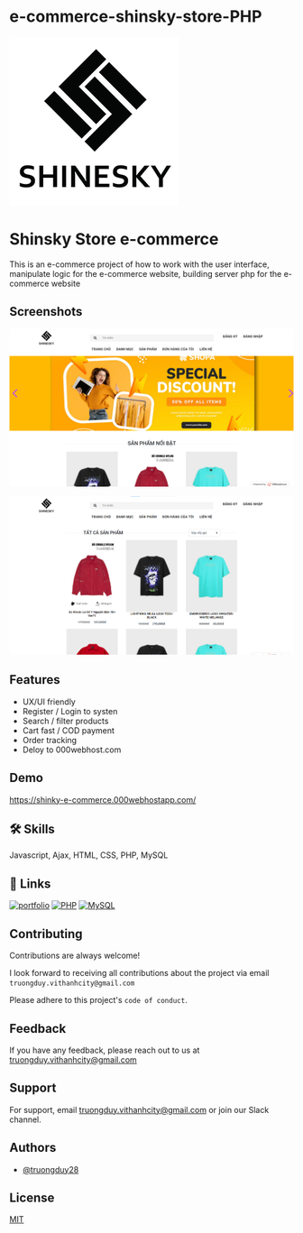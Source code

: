 # e-commerce-shinsky-store-PHP


![Logo](https://github.com/truongduy28/e-commerce-shinsky-store-PHP/blob/main/assets-for-git/logo_main.png?raw=true)


# Shinsky Store e-commerce

This is an e-commerce project of how to work with the user interface, manipulate logic for the e-commerce website, building server php for the e-commerce website




## Screenshots

![App home Screenshot](https://github.com/truongduy28/e-commerce-shinsky-store-PHP/blob/main/assets-for-git/Screenshot-1.png?raw=true)

![App home Screenshot](https://github.com/truongduy28/e-commerce-shinsky-store-PHP/blob/main/assets-for-git/Screenshot-2.png?raw=true)

## Features

- UX/UI friendly
- Register / Login to systen
- Search / filter products
- Cart fast / COD payment
- Order tracking
- Deloy to 000webhost.com


## Demo

https://shinky-e-commerce.000webhostapp.com/

## 🛠 Skills
Javascript, Ajax, HTML, CSS, PHP, MySQL


## 🔗 Links
[![portfolio](https://img.shields.io/badge/my_portfolio-000?style=for-the-badge&logo=ko-fi&logoColor=white)](https://github.com/truongduy28/) 
[![PHP](https://img.shields.io/badge/php-7a86b8?style=for-the-badge&logo=php&logoColor=white)](https://www.php.net/)
[![MySQL](https://img.shields.io/badge/mysql-3e6e93?style=for-the-badge&logo=mysql&logoColor=white)](https://www.mysql.com/)


## Contributing

Contributions are always welcome!

I look forward to receiving all contributions about the project via email `truongduy.vithanhcity@gmail.com` 

Please adhere to this project's `code of conduct`.


## Feedback

If you have any feedback, please reach out to us at truongduy.vithanhcity@gmail.com


## Support

For support, email truongduy.vithanhcity@gmail.com or join our Slack channel.


## Authors

- [@truongduy28](https://github.com/truongduy28)


## License

[MIT](https://choosealicense.com/licenses/mit/)

